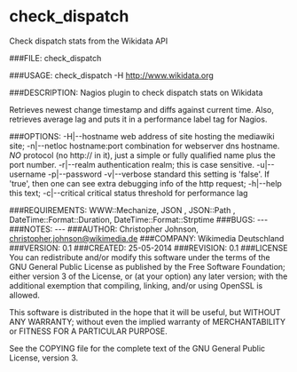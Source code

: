 # check_dispatch

Check dispatch stats from the Wikidata API

###FILE: 
check_dispatch

###USAGE: 
check_dispatch -H http://www.wikidata.org

###DESCRIPTION: 
Nagios plugin to check dispatch stats on Wikidata

Retrieves newest change timestamp and diffs against current time.
Also, retrieves average lag and puts it in a performance label 
tag for Nagios.

###OPTIONS: 
     -H|--hostname 
     web address of site hosting the mediawiki site;
     -n|--netloc
     hostname:port combination for webserver dns hostname. *NO* protocol (no
     http:// in it), just a simple or fully qualified name plus the port number.
     -r|--realm
     authentication realm; this is case sensitive.
     -u|--username
     -p|--password
     -v|--verbose
     standard this setting is 'false'. If 'true', then one can see extra debugging
     info of the http request;
     -h|--help
     this text;
     -c|--critical 
     critical status threshold for performance lag

###REQUIREMENTS: 
WWW::Mechanize, JSON , JSON::Path , DateTime::Format::Duration, 
DateTime::Format::Strptime 
###BUGS: ---
###NOTES: ---
###AUTHOR: 
Christopher Johnson, christopher.johnson@wikimedia.de
###COMPANY:
Wikimedia Deutschland
###VERSION: 
0.1
###CREATED: 
25-05-2014
###REVISION: 
0.1
###LICENSE
You can redistribute and/or modify this software under the terms of the GNU General Public License
as published by the Free Software Foundation; either version 3 of the License, or (at your option) any later
version; with the additional exemption that compiling, linking, and/or using OpenSSL is allowed.

This software is distributed in the hope that it will be useful, but WITHOUT ANY WARRANTY; without
even the implied warranty of MERCHANTABILITY or FITNESS FOR A PARTICULAR PURPOSE.

See the COPYING file for the complete text of the GNU General Public License, version 3.
